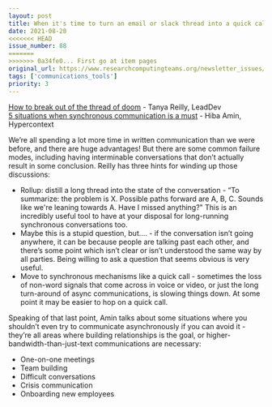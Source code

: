 ```yaml
---
layout: post
title: When it's time to turn an email or slack thread into a quick call
date: 2021-08-20
<<<<<<< HEAD
issue_number: 88
=======
>>>>>>> 0a34fe0... First go at item pages
original_url: https://www.researchcomputingteams.org/newsletter_issues/0088
tags: ['communications_tools']
priority: 3
---
```


<!-- markdownlint-disable MD033 -->
<!-- markdownlint-disable MD041 -->
<!-- markdownlint-disable MD049 -->

[How to break out of the thread of doom](https://leaddev.com/productivity-eng-velocity/how-break-out-thread-doom) - Tanya Reilly, LeadDev<br/>
[5 situations when synchronous communication is a must](https://hypercontext.com/blog/communication/when-to-use-synchronous-communication) - Hiba Amin, Hypercontext

We’re all spending a lot more time in written communication than we were before, and there are huge advantages!  But there are some common failure modes, including having interminable conversations that don’t actually result in some conclusion.   Reilly has three hints for winding up those discussions:

- Rollup: distill a long thread into the state of the conversation - “To summarize: the problem is X. Possible paths forward are A, B, C. Sounds like we're leaning towards A. Have I missed anything?"   This is an incredibly useful tool to have at your disposal for long-running synchronous conversations too.
- Maybe this is a stupid question, but…. - if the conversation isn’t going anywhere, it can be because people are talking past each other, and there’s some point which isn’t clear or isn’t understood the same way by all parties.  Being willing to ask a question that seems obvious is very useful.
- Move to synchronous mechanisms like a quick call - sometimes the loss of non-word signals that come across in voice or video, or just the long turn-around of async communications, is slowing things down.  At some point it may be easier to hop on a quick call.

Speaking of that last point, Amin talks about some situations where you shouldn’t even try to communicate asynchronously if you can avoid it - they’re all areas where building relationships is the goal, or higher-bandwidth-than-just-text communications are necessary:

- One-on-one meetings
- Team building
- Difficult conversations
- Crisis communication
- Onboarding new employees